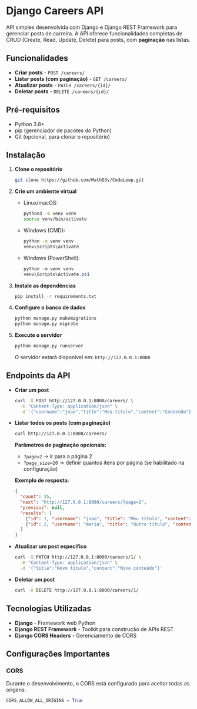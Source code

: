 # Django Careers API

API simples desenvolvida com Django e Django REST Framework para gerenciar posts de carreira. A API oferece funcionalidades completas de CRUD (Create, Read, Update, Delete) para posts, com **paginação** nas listas.

## Funcionalidades

- **Criar posts** - `POST /careers/`
- **Listar posts (com paginação)** - `GET /careers/`
- **Atualizar posts** - `PATCH /careers/{id}/`
- **Deletar posts** - `DELETE /careers/{id}/`

## Pré-requisitos

- Python 3.8+
- pip (gerenciador de pacotes do Python)
- Git (opcional, para clonar o repositório)

## Instalação

1. **Clone o repositório**
    ```bash
    git clone https://github.com/MathD3v/CodeLeep.git
    ```

2. **Crie um ambiente virtual**

    - Linux/macOS:
      ```bash
      python3 -m venv venv
      source venv/bin/activate
      ```
    - Windows (CMD):
      ```cmd
      python -m venv venv
      venv\Scripts\activate
      ```
    - Windows (PowerShell):
      ```powershell
      python -m venv venv
      venv\Scripts\Activate.ps1
      ```

3. **Instale as dependências**
    ```bash
    pip install -r requirements.txt
    ```

4. **Configure o banco de dados**
    ```bash
    python manage.py makemigrations
    python manage.py migrate
    ```

5. **Execute o servidor**
    ```bash
    python manage.py runserver
    ```
    O servidor estará disponível em: `http://127.0.0.1:8000`

## Endpoints da API

- **Criar um post**
    ```bash
    curl -X POST http://127.0.0.1:8000/careers/ \
      -H "Content-Type: application/json" \
      -d '{"username":"joao","title":"Meu título","content":"Conteúdo"}'
    ```

- **Listar todos os posts (com paginação)**
    ```bash
    curl http://127.0.0.1:8000/careers/
    ```
    **Parâmetros de paginação opcionais:**
    - `?page=2` → ir para a página 2
    - `?page_size=20` → definir quantos itens por página (se habilitado na configuração)

    **Exemplo de resposta:**
    ```json
    {
      "count": 35,
      "next": "http://127.0.0.1:8000/careers/?page=2",
      "previous": null,
      "results": [
        {"id": 1, "username": "joao", "title": "Meu título", "content": "Conteúdo"},
        {"id": 2, "username": "maria", "title": "Outro título", "content": "Mais conteúdo"}
      ]
    }
    ```

- **Atualizar um post específico**
    ```bash
    curl -X PATCH http://127.0.0.1:8000/careers/1/ \
      -H "Content-Type: application/json" \
      -d '{"title":"Novo título","content":"Novo conteúdo"}'
    ```

- **Deletar um post**
    ```bash
    curl -X DELETE http://127.0.0.1:8000/careers/1/
    ```

## Tecnologias Utilizadas

- **Django** - Framework web Python  
- **Django REST Framework** - Toolkit para construção de APIs REST  
- **Django CORS Headers** - Gerenciamento de CORS  

## Configurações Importantes

### CORS

Durante o desenvolvimento, o CORS está configurado para aceitar todas as origens:

```python
CORS_ALLOW_ALL_ORIGINS = True
